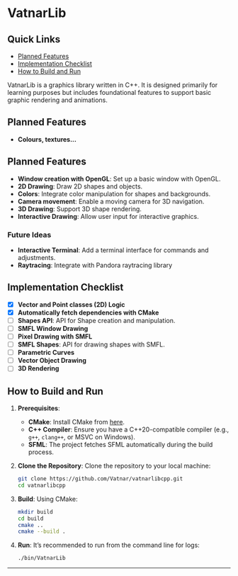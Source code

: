 # VatnarLib
## Quick Links
- [Planned Features](#planned-features)
- [Implementation Checklist](#implementation-checklist)
- [How to Build and Run](#how-to-build-and-run)


VatnarLib is a graphics library written in C++.
It is designed primarily for learning purposes 
but includes foundational features to support 
basic graphic rendering and animations.


## Planned Features
- **Colours, textures...**


## Planned Features
- **Window creation with OpenGL**: Set up a basic window with OpenGL.
- **2D Drawing**: Draw 2D shapes and objects.
- **Colors**: Integrate color manipulation for shapes and backgrounds.
- **Camera movement**: Enable a moving camera for 3D navigation.
- **3D Drawing**: Support 3D shape rendering.
- **Interactive Drawing**: Allow user input for interactive graphics.

### Future Ideas
- **Interactive Terminal**: Add a terminal interface for commands and adjustments.
- **Raytracing**: Integrate with Pandora raytracing library

## Implementation Checklist
- [x] **Vector and Point classes (2D) Logic**
- [X] **Automatically fetch dependencies with CMake**
- [ ] **Shapes API**: API for Shape creation and manipulation.
- [ ] **SMFL Window Drawing**
- [ ] **Pixel Drawing with SMFL**
- [ ] **SMFL Shapes**: API for drawing shapes with SMFL.
- [ ] **Parametric Curves**
- [ ] **Vector Object Drawing**
- [ ] **3D Rendering**

## How to Build and Run

1. **Prerequisites**:
    - **CMake**: Install CMake from [here](https://cmake.org/download/).
    - **C++ Compiler**: Ensure you have a C++20-compatible compiler (e.g., `g++`, `clang++`, or MSVC on Windows).
    - **SFML**: The project fetches SFML automatically during the build process.

2. **Clone the Repository**:
   Clone the repository to your local machine:
    ```bash
    git clone https://github.com/Vatnar/vatnarlibcpp.git
    cd vatnarlibcpp
    ```

3. **Build**:
   Using CMake:
    ```bash
    mkdir build
    cd build
    cmake ..
    cmake --build .
    ```

4. **Run**:
   It’s recommended to run from the command line for logs:
    ```bash
    ./bin/VatnarLib
    ```

---

